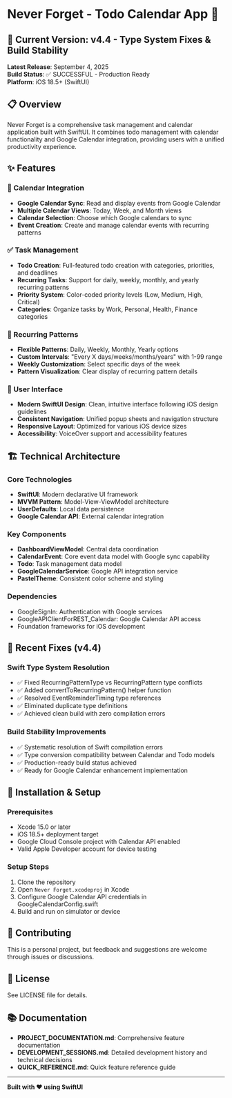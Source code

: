 # Never Forget - Todo Calendar App 📱

## 🚀 Current Version: v4.4 - Type System Fixes & Build Stability
**Latest Release**: September 4, 2025  
**Build Status**: ✅ SUCCESSFUL - Production Ready  
**Platform**: iOS 18.5+ (SwiftUI)

## 📋 Overview
Never Forget is a comprehensive task management and calendar application built with SwiftUI. It combines todo management with calendar functionality and Google Calendar integration, providing users with a unified productivity experience.

## ✨ Features

### 📅 Calendar Integration
- **Google Calendar Sync**: Read and display events from Google Calendar
- **Multiple Calendar Views**: Today, Week, and Month views
- **Calendar Selection**: Choose which Google calendars to sync
- **Event Creation**: Create and manage calendar events with recurring patterns

### ✅ Task Management
- **Todo Creation**: Full-featured todo creation with categories, priorities, and deadlines
- **Recurring Tasks**: Support for daily, weekly, monthly, and yearly recurring patterns
- **Priority System**: Color-coded priority levels (Low, Medium, High, Critical)
- **Categories**: Organize tasks by Work, Personal, Health, Finance categories

### 🔄 Recurring Patterns
- **Flexible Patterns**: Daily, Weekly, Monthly, Yearly options
- **Custom Intervals**: "Every X days/weeks/months/years" with 1-99 range
- **Weekly Customization**: Select specific days of the week
- **Pattern Visualization**: Clear display of recurring pattern details

### 🎨 User Interface
- **Modern SwiftUI Design**: Clean, intuitive interface following iOS design guidelines
- **Consistent Navigation**: Unified popup sheets and navigation structure
- **Responsive Layout**: Optimized for various iOS device sizes
- **Accessibility**: VoiceOver support and accessibility features

## 🏗️ Technical Architecture

### Core Technologies
- **SwiftUI**: Modern declarative UI framework
- **MVVM Pattern**: Model-View-ViewModel architecture
- **UserDefaults**: Local data persistence
- **Google Calendar API**: External calendar integration

### Key Components
- **DashboardViewModel**: Central data coordination
- **CalendarEvent**: Core event data model with Google sync capability
- **Todo**: Task management data model
- **GoogleCalendarService**: Google API integration service
- **PastelTheme**: Consistent color scheme and styling

### Dependencies
- GoogleSignIn: Authentication with Google services
- GoogleAPIClientForREST_Calendar: Google Calendar API access
- Foundation frameworks for iOS development

## 🔧 Recent Fixes (v4.4)

### Swift Type System Resolution
- ✅ Fixed RecurringPatternType vs RecurringPattern type conflicts
- ✅ Added convertToRecurringPattern() helper function
- ✅ Resolved EventReminderTiming type references
- ✅ Eliminated duplicate type definitions
- ✅ Achieved clean build with zero compilation errors

### Build Stability Improvements
- ✅ Systematic resolution of Swift compilation errors
- ✅ Type conversion compatibility between Calendar and Todo models
- ✅ Production-ready build status achieved
- ✅ Ready for Google Calendar enhancement implementation

## 📱 Installation & Setup

### Prerequisites
- Xcode 15.0 or later
- iOS 18.5+ deployment target
- Google Cloud Console project with Calendar API enabled
- Valid Apple Developer account for device testing

### Setup Steps
1. Clone the repository
2. Open `Never Forget.xcodeproj` in Xcode
3. Configure Google Calendar API credentials in GoogleCalendarConfig.swift
4. Build and run on simulator or device

## 🤝 Contributing
This is a personal project, but feedback and suggestions are welcome through issues or discussions.

## 📄 License
See LICENSE file for details.

## 📚 Documentation
- **PROJECT_DOCUMENTATION.md**: Comprehensive feature documentation
- **DEVELOPMENT_SESSIONS.md**: Detailed development history and technical decisions
- **QUICK_REFERENCE.md**: Quick feature reference guide

---
**Built with ❤️ using SwiftUI**
